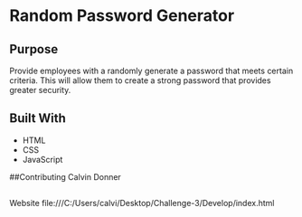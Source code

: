 # Random Password Generator 

## Purpose
Provide employees with a randomly generate a password that meets certain criteria. This will allow them to create a strong password that provides greater security.

## Built With
* HTML
* CSS
* JavaScript

##Contributing
Calvin Donner

## 
Website
file:///C:/Users/calvi/Desktop/Challenge-3/Develop/index.html

